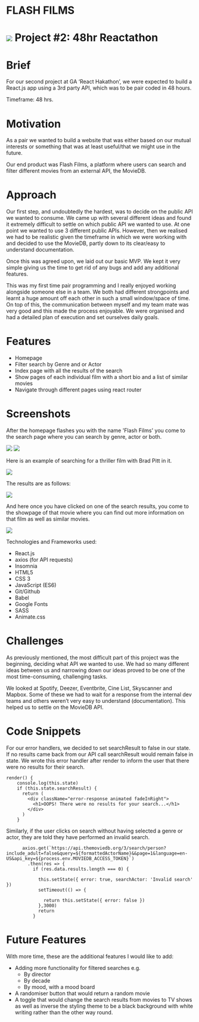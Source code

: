 # FLASH FILMS 

# ![](https://ga-dash.s3.amazonaws.com/production/assets/logo-9f88ae6c9c3871690e33280fcf557f33.png) Project #2: 48hr Reactathon


# Brief

For our second project at GA ‘React Hakathon’, we were expected to build a React.js app using a 3rd party API, which was to be pair coded in 48 hours.

Timeframe: 48 hrs.


# Motivation

As a pair we wanted to build a website that was either based on our mutual interests or something that was at least useful/that we might use in the future.

Our end product was Flash Films, a platform where users can search and filter different movies from an external API, the MovieDB.

# Approach

Our first step, and undoubtedly the hardest, was to decide on the public API we wanted to consume. We came up with several different ideas and found it extremely difficult to settle on which public API we wanted to use. At one point we wanted to use 3 different public APIs. However, then we realised we had to be realistic given the timeframe in which we were working with and decided to use the MovieDB, partly down to its clear/easy to understand documentation.

Once this was agreed upon, we laid out our basic MVP. We kept it very simple giving us the time to get rid of any bugs and add any additional features.

This was my first time pair programming and I really enjoyed working alongside someone else in a team. We both had different strongpoints and learnt a huge amount off each other in such a small window/space of time. On top of this, the communication between myself and my team mate was very good and this made the process enjoyable. We were organised and had a detailed plan of execution and set ourselves daily goals. 

# Features

 - Homepage
 - Filter search by Genre and or Actor 
 - Index page with all the results of the search
 - Show pages of each individual film with a short bio and a list of similar movies
 - Navigate through different pages using react router


# Screenshots


After the homepage flashes you with the name 'Flash Films' you come to the search page where you can search by genre, actor or both.

<img src="./src/assets/thehome.png" >
<img src="./src/assets/genre.png" >


Here is an example of searching for a thriller film with Brad Pitt in it.

<img src="./src/assets/search.png" >

The results are as follows:

<img src="./src/assets/indexpage.png" >

And here once you have clicked on one of the search results, you come to the showpage of that movie where you can find out more information on that film as well as similar movies.

<img src="./src/assets/show.png" >


Technologies and Frameworks used:

 - React.js
 - axios (for API requests)
 - Insomnia
 - HTML5
 - CSS 3
 - JavaScript (ES6)
 - Git/Github
 - Babel
 - Google Fonts
 - SASS
 - Animate.css

# Challenges

As previously mentioned, the most difficult part of this project was the beginning, deciding what API we wanted to use. We had so many different ideas between us and narrowing down our ideas proved to be one of the most time-consuming, challenging tasks. 

We looked at Spotify, Deezer, Eventbrite, Cine List, Skyscanner and Mapbox. Some of these we had to wait for a response from the internal dev teams and others weren’t very easy to understand (documentation). This helped us to settle on the MovieDB API.

# Code Snippets

For our error handlers, we decided to set searchResult to false in our state. If no results came back from our API call searchResult would remain false in state. We wrote this error handler after render to inform the user that there were no results for their search.

```
render() {
    console.log(this.state)
    if (this.state.searchResult) {
      return (
        <div className="error-response animated fadeInRight">
          <h1>OOPS! There were no results for your search...</h1>
        </div>
      )
    }
```

Similarly, if the user clicks on search without having selected a genre or actor, they are told they have performed an invalid search.
```
      axios.get(`https://api.themoviedb.org/3/search/person?include_adult=false&query=${formattedActorName}&&page=1&language=en-US&api_key=${process.env.MOVIEDB_ACCESS_TOKEN}`)
        .then(res => {
          if (res.data.results.length === 0) {

            this.setState({ error: true, searchActor: 'Invalid search' })
            setTimeout(() => {

              return this.setState({ error: false })
            },3000)
            return
          }
```




# Future Features

With more time, these are the additional features I would like to add:
 - Adding more functionality for filtered searches e.g. 
    - By director
    - By decade
    - By mood, with a mood board
 - A randomiser button that would return a random movie
 - A toggle that would change the search results from movies to TV shows as well as inverse the styling theme to be a black background with white writing rather than the other way round.









